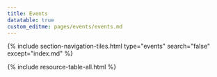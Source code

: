 ```yaml
---
title: Events
datatable: true
custom_editme: pages/events/events.md
---
```

{% include section-navigation-tiles.html type="events" search="false" except="index.md" %}


{% include resource-table-all.html %}
